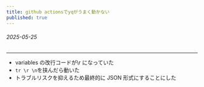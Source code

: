 ```yaml
---
title: github actionsでyqがうまく動かない
published: true
---
```


###### 2025-05-25

---

- variables の改行コードが\r になっていた
- `tr \r \n`を挟んだら動いた
- トラブルリスクを抑えるため最終的に JSON 形式にすることにした
